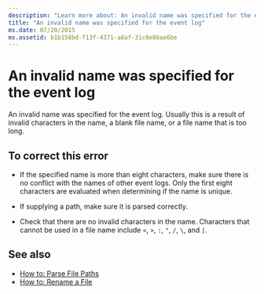 ```yaml
---
description: "Learn more about: An invalid name was specified for the event log"
title: "An invalid name was specified for the event log"
ms.date: 07/20/2015
ms.assetid: b1b158bd-f13f-4371-a8af-31c0e86ae6be
---
```

# An invalid name was specified for the event log

An invalid name was specified for the event log. Usually this is a result of invalid characters in the name, a blank file name, or a file name that is too long.  
  
## To correct this error  
  
- If the specified name is more than eight characters, make sure there is no conflict with the names of other event logs. Only the first eight characters are evaluated when determining if the name is unique.  
  
- If supplying a path, make sure it is parsed correctly.  
  
- Check that there are no invalid characters in the name. Characters that cannot be used in a file name include `<`, `>`, `:`, `"`, `/`, `\`, and `|`.  
  
## See also

- [How to: Parse File Paths](../developing-apps/programming/drives-directories-files/how-to-parse-file-paths.md)
- [How to: Rename a File](../developing-apps/programming/drives-directories-files/how-to-rename-a-file.md)
